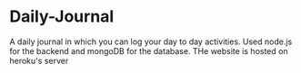 # Daily-Journal

A daily journal in which you can log your day to day activities.
Used node.js for the backend and mongoDB for the database.
THe website is hosted on heroku's server
